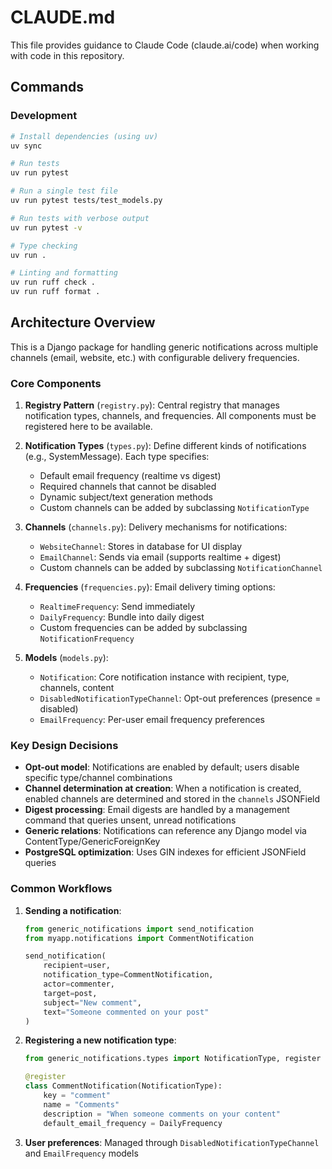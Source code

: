 # CLAUDE.md

This file provides guidance to Claude Code (claude.ai/code) when working with code in this repository.

## Commands

### Development

```bash
# Install dependencies (using uv)
uv sync

# Run tests
uv run pytest

# Run a single test file
uv run pytest tests/test_models.py

# Run tests with verbose output
uv run pytest -v

# Type checking
uv run .

# Linting and formatting
uv run ruff check .
uv run ruff format .
```

## Architecture Overview

This is a Django package for handling generic notifications across multiple channels (email, website, etc.) with configurable delivery frequencies.

### Core Components

1. **Registry Pattern** (`registry.py`): Central registry that manages notification types, channels, and frequencies. All components must be registered here to be available.

2. **Notification Types** (`types.py`): Define different kinds of notifications (e.g., SystemMessage). Each type specifies:

   - Default email frequency (realtime vs digest)
   - Required channels that cannot be disabled
   - Dynamic subject/text generation methods
   - Custom channels can be added by subclassing `NotificationType`

3. **Channels** (`channels.py`): Delivery mechanisms for notifications:

   - `WebsiteChannel`: Stores in database for UI display
   - `EmailChannel`: Sends via email (supports realtime + digest)
   - Custom channels can be added by subclassing `NotificationChannel`

4. **Frequencies** (`frequencies.py`): Email delivery timing options:

   - `RealtimeFrequency`: Send immediately
   - `DailyFrequency`: Bundle into daily digest
   - Custom frequencies can be added by subclassing `NotificationFrequency`

5. **Models** (`models.py`):
   - `Notification`: Core notification instance with recipient, type, channels, content
   - `DisabledNotificationTypeChannel`: Opt-out preferences (presence = disabled)
   - `EmailFrequency`: Per-user email frequency preferences

### Key Design Decisions

- **Opt-out model**: Notifications are enabled by default; users disable specific type/channel combinations
- **Channel determination at creation**: When a notification is created, enabled channels are determined and stored in the `channels` JSONField
- **Digest processing**: Email digests are handled by a management command that queries unsent, unread notifications
- **Generic relations**: Notifications can reference any Django model via ContentType/GenericForeignKey
- **PostgreSQL optimization**: Uses GIN indexes for efficient JSONField queries

### Common Workflows

1. **Sending a notification**:

   ```python
   from generic_notifications import send_notification
   from myapp.notifications import CommentNotification

   send_notification(
       recipient=user,
       notification_type=CommentNotification,
       actor=commenter,
       target=post,
       subject="New comment",
       text="Someone commented on your post"
   )
   ```

2. **Registering a new notification type**:

   ```python
   from generic_notifications.types import NotificationType, register

   @register
   class CommentNotification(NotificationType):
       key = "comment"
       name = "Comments"
       description = "When someone comments on your content"
       default_email_frequency = DailyFrequency
   ```

3. **User preferences**: Managed through `DisabledNotificationTypeChannel` and `EmailFrequency` models
